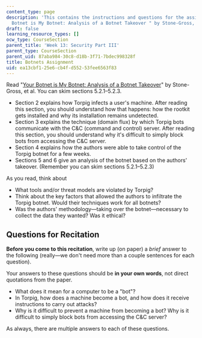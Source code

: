 ```yaml
---
content_type: page
description: 'This contains the instructions and questions for the assignment on "Your
  Botnet is My Botnet: Analysis of a Botnet Takeover " by Stone-Gross, et al.'
draft: false
learning_resource_types: []
ocw_type: CourseSection
parent_title: 'Week 13: Security Part III'
parent_type: CourseSection
parent_uid: 87aba984-30c8-d18b-3f71-7bdec998328f
title: Botnets Assignment
uid: ea13cbf1-25e6-cb4f-d552-53fee6563f83
---
```

Read "[Your Botnet is My Botnet: Analysis of a Botnet Takeover](https://dl.acm.org/doi/10.1145/1653662.1653738)" by Stone-Gross, et al. You can skim sections 5.2.1–5.2.3.

- Section 2 explains how Torpig infects a user's machine. After reading this section, you should understand how that happens: how the rootkit gets installed and why its installation remains undetected.
- Section 3 explains the technique (domain flux) by which Torpig bots communicate with the C&C (command and control) server. After reading this section, you should understand why it's difficult to simply block bots from accessing the C&C server.
- Section 4 explains how the authors were able to take control of the Torpig botnet for a few weeks.
- Sections 5 and 6 give an analysis of the botnet based on the authors' takeover. (Remember you can skim sections 5.2.1–5.2.3)

As you read, think about

- What tools and/or threat models are violated by Torpig?
- Think about the key factors that allowed the authors to infiltrate the Torpig botnet. Would their techniques work for all botnets?
- Was the authors' methodology—taking over the botnet—necessary to collect the data they wanted? Was it ethical?

## Questions for Recitation

**Before you come to this recitation**, write up (on paper) a *brief* answer to the following (really—we don't need more than a couple sentences for each question).  

Your answers to these questions should be **in your own words**, not direct quotations from the paper.

- What does it mean for a computer to be a "bot"?
- In Torpig, how does a machine become a bot, and how does it receive instructions to carry out attacks?
- Why is it difficult to prevent a machine from becoming a bot? Why is it difficult to simply block bots from accessing the C&C server?

As always, there are multiple answers to each of these questions.